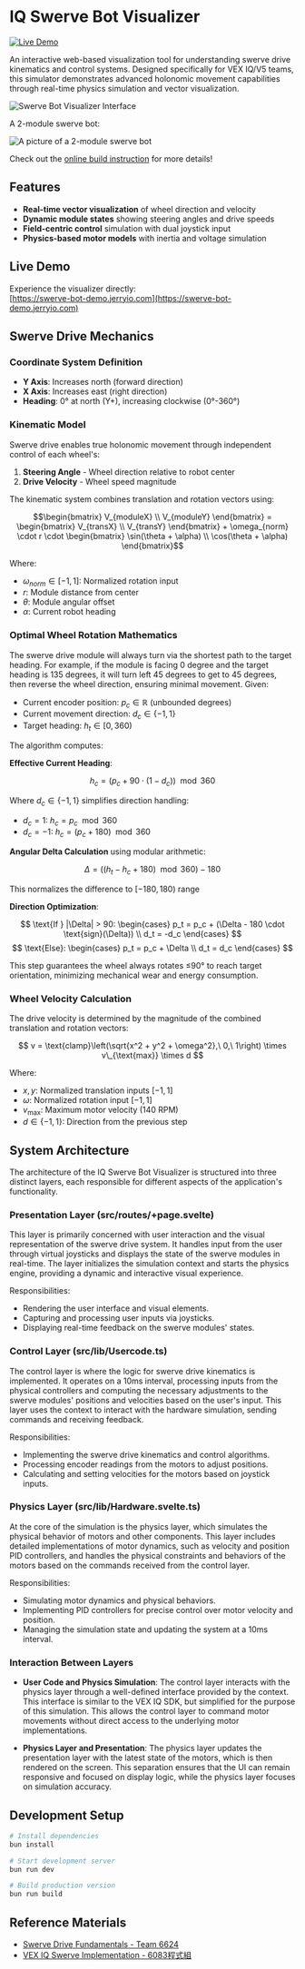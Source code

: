 # IQ Swerve Bot Visualizer

[![Live Demo](https://img.shields.io/badge/demo-live%20visualizer-brightgreen)](https://swerve-bot-demo.jerryio.com)

An interactive web-based visualization tool for understanding swerve drive kinematics and control systems. Designed specifically for VEX IQ/V5 teams, this simulator demonstrates advanced holonomic movement capabilities through real-time physics simulation and vector visualization.

![Swerve Bot Visualizer Interface](references/visualizer-screenshot.png)

A 2-module swerve bot:

![A picture of a 2-module swerve bot](references/two-module-swerve-bot.jpeg)

Check out the [online build instruction](https://instructions.online/?id=16296-two-module-iq-swerve-bot) for more details!

## Features

- **Real-time vector visualization** of wheel direction and velocity
- **Dynamic module states** showing steering angles and drive speeds
- **Field-centric control** simulation with dual joystick input
- **Physics-based motor models** with inertia and voltage simulation

## Live Demo

Experience the visualizer directly:  
[https://swerve-bot-demo.jerryio.com](https://swerve-bot-demo.jerryio.com)

## Swerve Drive Mechanics

### Coordinate System Definition

- **Y Axis**: Increases north (forward direction)
- **X Axis**: Increases east (right direction)
- **Heading**: 0° at north (Y+), increasing clockwise (0°-360°)

### Kinematic Model

Swerve drive enables true holonomic movement through independent control of each wheel's:

1. **Steering Angle** - Wheel direction relative to robot center
2. **Drive Velocity** - Wheel speed magnitude

The kinematic system combines translation and rotation vectors using:

```math
\begin{bmatrix}
V_{moduleX} \\
V_{moduleY}
\end{bmatrix} =
\begin{bmatrix}
V_{transX} \\
V_{transY}
\end{bmatrix} +
\omega_{norm} \cdot r \cdot
\begin{bmatrix}
\sin(\theta + \alpha) \\
\cos(\theta + \alpha)
\end{bmatrix}
```

Where:

- $\omega_{norm} \in [-1,1]$: Normalized rotation input
- $r$: Module distance from center
- $\theta$: Module angular offset
- $\alpha$: Current robot heading

### Optimal Wheel Rotation Mathematics

The swerve drive module will always turn via the shortest path to the target heading. For example, if the module is facing 0 degree and the target heading is 135 degrees, it will turn left 45 degrees to get to 45 degrees, then reverse the wheel direction, ensuring minimal movement. Given:

- Current encoder position: $p_c \in \mathbb{R}$ (unbounded degrees)
- Current movement direction: $`d_c \in \{-1, 1\}`$
- Target heading: $h_t \in [0, 360)$

The algorithm computes:

**Effective Current Heading**:

$$ h_c = (p_c + 90 \cdot (1 - d_c)) \mod 360 $$

Where $`d_c \in \{-1,1\}`$ simplifies direction handling:

- $d_c = 1$: $h_c = p_c \mod 360$
- $d_c = -1$: $h_c = (p_c + 180) \mod 360$

**Angular Delta Calculation** using modular arithmetic:

$$ \Delta = ((h_t - h_c + 180) \mod 360) - 180 $$

This normalizes the difference to $[-180, 180)$ range

**Direction Optimization**:

$$
\text{If } |\Delta| > 90: \begin{cases}
  p_t = p_c + (\Delta - 180 \cdot \text{sign}(\Delta)) \\
  d_t = -d_c
\end{cases}
$$
$$
\text{Else}: \begin{cases}
  p_t = p_c + \Delta \\
  d_t = d_c
\end{cases}
$$

This step guarantees the wheel always rotates ≤90° to reach target orientation, minimizing mechanical wear and energy consumption.

### Wheel Velocity Calculation

The drive velocity is determined by the magnitude of the combined translation and rotation vectors:

$$ v = \text{clamp}\left(\sqrt{x^2 + y^2 + \omega^2},\ 0,\ 1\right) \times v\_{\text{max}} \times d $$

Where:

- $x, y$: Normalized translation inputs $[-1, 1]$
- $\omega$: Normalized rotation input $[-1, 1]$
- $v_{\text{max}}$: Maximum motor velocity (140 RPM)
- $`d \in \{-1, 1\}`$: Direction from the previous step

## System Architecture

The architecture of the IQ Swerve Bot Visualizer is structured into three distinct layers, each responsible for different aspects of the application's functionality.

### Presentation Layer (src/routes/+page.svelte)

This layer is primarily concerned with user interaction and the visual representation of the swerve drive system. It handles input from the user through virtual joysticks and displays the state of the swerve modules in real-time. The layer initializes the simulation context and starts the physics engine, providing a dynamic and interactive visual experience.

Responsibilities:

- Rendering the user interface and visual elements.
- Capturing and processing user inputs via joysticks.
- Displaying real-time feedback on the swerve modules' states.

### Control Layer (src/lib/Usercode.ts)

The control layer is where the logic for swerve drive kinematics is implemented. It operates on a 10ms interval, processing inputs from the physical controllers and computing the necessary adjustments to the swerve modules' positions and velocities based on the user's input. This layer uses the context to interact with the hardware simulation, sending commands and receiving feedback.

Responsibilities:

- Implementing the swerve drive kinematics and control algorithms.
- Processing encoder readings from the motors to adjust positions.
- Calculating and setting velocities for the motors based on joystick inputs.

### Physics Layer (src/lib/Hardware.svelte.ts)

At the core of the simulation is the physics layer, which simulates the physical behavior of motors and other components. This layer includes detailed implementations of motor dynamics, such as velocity and position PID controllers, and handles the physical constraints and behaviors of the motors based on the commands received from the control layer.

Responsibilities:

- Simulating motor dynamics and physical behaviors.
- Implementing PID controllers for precise control over motor velocity and position.
- Managing the simulation state and updating the system at a 10ms interval.

### Interaction Between Layers

- **User Code and Physics Simulation**: The control layer interacts with the physics layer through a well-defined interface provided by the context. This interface is similar to the VEX IQ SDK, but simplified for the purpose of this simulation. This allows the control layer to command motor movements without direct access to the underlying motor implementations.

- **Physics Layer and Presentation**: The physics layer updates the presentation layer with the latest state of the motors, which is then rendered on the screen. This separation ensures that the UI can remain responsive and focused on display logic, while the physics layer focuses on simulation accuracy.

## Development Setup

```bash
# Install dependencies
bun install

# Start development server
bun run dev

# Build production version
bun run build
```

## Reference Materials

- [Swerve Drive Fundamentals - Team 6624](https://compendium.readthedocs.io/en/latest/tasks/drivetrains/swerve.html)
- [VEX IQ Swerve Implementation - 6083程式組](https://hackmd.io/@6083overlookingPrograming/B1psNHAqR)
